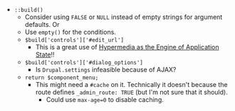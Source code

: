 * `::build()`
  * Consider using `FALSE` or `NULL` instead of empty strings for argument defaults. Or
  * Use `empty()` for the conditions.
  * `$build['controls']['#edit_url']`
    * This is a great use of [Hypermedia as the Engine of Application State](https://en.wikipedia.org/wiki/HATEOAS)!!
  * `$build['controls']['#dialog_options']`
    * Is `Drupal.settings` infeasible because of AJAX?
  * `return $component_menu;`
    * This might need a `#cache` on it. Technically it doesn't because the route defines `_admin_route: TRUE`
      (but I'm not sure that it should).
      * Could use `max-age=0` to disable caching.
